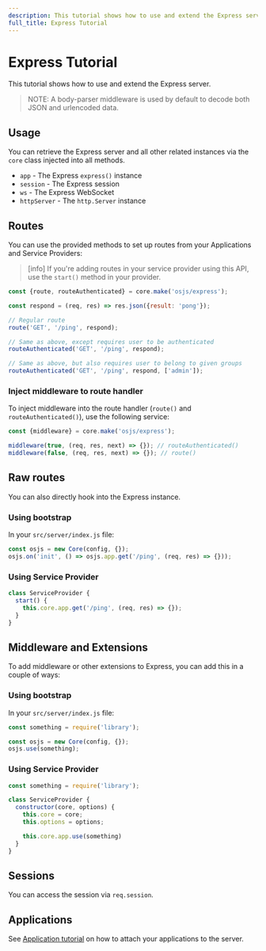 ```yaml
---
description: This tutorial shows how to use and extend the Express server.
full_title: Express Tutorial
---
```


# Express Tutorial

This tutorial shows how to use and extend the Express server.

> NOTE: A body-parser middleware is used by default to decode both JSON and urlencoded data.

## Usage

You can retrieve the Express server and all other related instances via the `core` class injected into all methods.

* `app` - The Express `express()` instance
* `session` - The Express session
* `ws` - The Express WebSocket
* `httpServer` - The `http.Server` instance

## Routes

You can use the provided methods to set up routes from your Applications and Service Providers:

> [info] If you're adding routes in your service provider using this API, use the `start()` method in your provider.

```javascript
const {route, routeAuthenticated} = core.make('osjs/express');

const respond = (req, res) => res.json({result: 'pong'});

// Regular route
route('GET', '/ping', respond);

// Same as above, except requires user to be authenticated
routeAuthenticated('GET', '/ping', respond);

// Same as above, but also requires user to belong to given groups
routeAuthenticated('GET', '/ping', respond, ['admin']);
```

### Inject middleware to route handler

To inject middleware into the route handler (`route()` and `routeAuthenticated()`), use the following service:

```javascript
const {middleware} = core.make('osjs/express');

middleware(true, (req, res, next) => {}); // routeAuthenticated()
middleware(false, (req, res, next) => {}); // route()
```

## Raw routes

You can also directly hook into the Express instance.

### Using bootstrap

In your `src/server/index.js` file:

```javascript
const osjs = new Core(config, {});
osjs.on('init', () => osjs.app.get('/ping', (req, res) => {}));
```

### Using Service Provider

```javascript
class ServiceProvider {
  start() {
    this.core.app.get('/ping', (req, res) => {});
  }
}
```

## Middleware and Extensions

To add middleware or other extensions to Express, you can add this in a couple of ways:

### Using bootstrap

In your `src/server/index.js` file:

```javascript
const something = require('library');

const osjs = new Core(config, {});
osjs.use(something);
```

### Using Service Provider

```javascript
const something = require('library');

class ServiceProvider {
  constructor(core, options) {
    this.core = core;
    this.options = options;

    this.core.app.use(something)
  }
}
```

## Sessions

You can access the session via `req.session`.

## Applications

See [Application tutorial](/tutorial/application/README.md) on how to attach your applications to the server.

